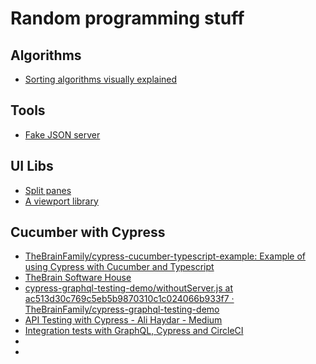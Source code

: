 # Random programming stuff


## Algorithms
* [Sorting algorithms visually explained](http://www.sorting-algorithms.com/)


## Tools
* [Fake JSON server](http://jsonplaceholder.typicode.com/)


## UI Libs
* [Split panes](https://github.com/nathancahill/Split.js)
* [A viewport library](http://asvd.github.io/viewport/)

## Cucumber with Cypress 

* [TheBrainFamily/cypress-cucumber-typescript-example: Example of using Cypress with Cucumber and Typescript](https://github.com/TheBrainFamily/cypress-cucumber-typescript-example)
* [TheBrain Software House](https://github.com/TheBrainFamily?type=source)
* [cypress-graphql-testing-demo/withoutServer.js at ac513d30c769c5eb5b9870310c1c024066b933f7 · TheBrainFamily/cypress-graphql-testing-demo](https://github.com/TheBrainFamily/cypress-graphql-testing-demo/blob/ac513d30c7/web/cypress/integration/withoutServer.js)
* [API Testing with Cypress - Ali Haydar - Medium](https://medium.com/@ali.haydar/api-testing-with-cypress-d8c60ed6aa2e)
* [Integration tests with GraphQL, Cypress and CircleCI](https://medium.com/s19-tech/integration-tests-with-graphql-cypress-and-circleci-d688b3a9a2c6)
* 
* 
<!--stackedit_data:
eyJoaXN0b3J5IjpbMTEwNDEyMzI3MV19
-->